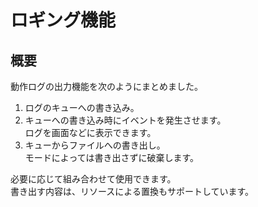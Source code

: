 # ロギング機能
 
## 概要
動作ログの出力機能を次のようにまとめました。  
1. ログのキューへの書き込み。
2. キューへの書き込み時にイベントを発生させます。<br/>ログを画面などに表示できます。
3. キューからファイルへの書き出し。<br/>モードによっては書き出さずに破棄します。

必要に応じて組み合わせて使用できます。  
書き出す内容は、リソースによる置換もサポートしています。
